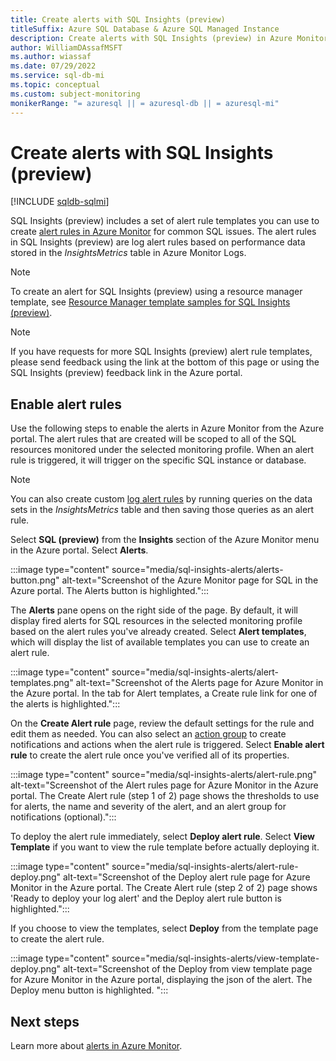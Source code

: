 ```yaml
---
title: Create alerts with SQL Insights (preview)
titleSuffix: Azure SQL Database & Azure SQL Managed Instance
description: Create alerts with SQL Insights (preview) in Azure Monitor
author: WilliamDAssafMSFT
ms.author: wiassaf
ms.date: 07/29/2022
ms.service: sql-db-mi
ms.topic: conceptual
ms.custom: subject-monitoring
monikerRange: "= azuresql || = azuresql-db || = azuresql-mi"
---
```


# Create alerts with SQL Insights (preview)
[!INCLUDE [sqldb-sqlmi](../includes/appliesto-sqldb-sqlmi.md)]

SQL Insights (preview) includes a set of alert rule templates you can use to create [alert rules in Azure Monitor](/azure/azure-monitor/alerts/alerts-overview) for common SQL issues. The alert rules in SQL Insights (preview) are log alert rules based on performance data stored in the *InsightsMetrics* table in Azure Monitor Logs.  

> [!NOTE]
> To create an alert for SQL Insights (preview) using a resource manager template, see [Resource Manager template samples for SQL Insights (preview)](/azure/azure-monitor/insights/resource-manager-sql-insights#create-an-alert-rule-for-sql-insights).


> [!NOTE]
> If you have requests for more SQL Insights (preview) alert rule templates, please send feedback using the link at the bottom of this page or using the SQL Insights (preview) feedback link in the Azure portal.

## Enable alert rules 
Use the following steps to enable the alerts in Azure Monitor from the Azure portal. The alert rules that are created will be scoped to all of the SQL resources monitored under the selected monitoring profile.  When an alert rule is triggered, it will trigger on the specific SQL instance or database.

> [!NOTE]
> You can also create custom [log alert rules](/azure/azure-monitor/alerts/alerts-log) by running queries on the data sets in the *InsightsMetrics* table and then saving those queries as an alert rule. 

Select **SQL (preview)** from the **Insights** section of the Azure Monitor menu in the Azure portal. Select **Alerts**.

:::image type="content" source="media/sql-insights-alerts/alerts-button.png" alt-text="Screenshot of the Azure Monitor page for SQL in the Azure portal. The Alerts button is highlighted.":::

The **Alerts** pane opens on the right side of the page. By default, it will display fired alerts for SQL resources in the selected monitoring profile based on the alert rules you've already created. Select **Alert templates**, which will display the list of available templates you can use to create an alert rule.

:::image type="content" source="media/sql-insights-alerts/alert-templates.png" alt-text="Screenshot of the Alerts page for Azure Monitor in the Azure portal. In the tab for Alert templates, a Create rule link for one of the alerts is highlighted.":::

On the **Create Alert rule** page, review the default settings for the rule and edit them as needed. You can also select an [action group](/azure/azure-monitor/alerts/action-groups) to create notifications and actions when the alert rule is triggered. Select **Enable alert rule** to create the alert rule once you've verified all of its properties.


:::image type="content" source="media/sql-insights-alerts/alert-rule.png" alt-text="Screenshot of the Alert rules page for Azure Monitor in the Azure portal. The Create Alert rule (step 1 of 2) page shows the thresholds to use for alerts, the name and severity of the alert, and an alert group for notifications (optional).":::

To deploy the alert rule immediately, select **Deploy alert rule**. Select **View Template** if you want to view the rule template before actually deploying it.

:::image type="content" source="media/sql-insights-alerts/alert-rule-deploy.png" alt-text="Screenshot of the Deploy alert rule page for Azure Monitor in the Azure portal. The Create Alert rule (step 2 of 2) page shows 'Ready to deploy your log alert' and the Deploy alert rule button is highlighted.":::

If you choose to view the templates, select **Deploy** from the template page to create the alert rule.

:::image type="content" source="media/sql-insights-alerts/view-template-deploy.png" alt-text="Screenshot of the Deploy from view template page for Azure Monitor in the Azure portal, displaying the json of the alert. The Deploy menu button is highlighted. ":::


## Next steps

Learn more about [alerts in Azure Monitor](/azure/azure-monitor/alerts/alerts-overview).

